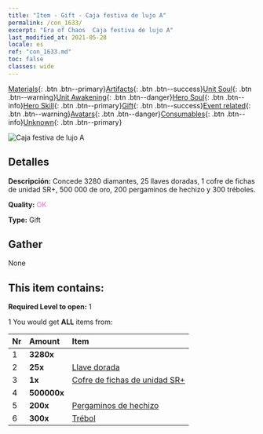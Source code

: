 ```yaml
---
title: "Item - Gift - Caja festiva de lujo A"
permalink: /con_1633/
excerpt: "Era of Chaos  Caja festiva de lujo A"
last_modified_at: 2021-05-28
locale: es
ref: "con_1633.md"
toc: false
classes: wide
---
```

 [Materials](/ItemsES/){: .btn .btn--primary}[Artifacts](/ItemsES/Artifacts/){: .btn .btn--success}[Unit Soul](/ItemsES/UnitSoul/){: .btn .btn--warning}[Unit Awakening](/ItemsES/UnitAwakening/){: .btn .btn--danger}[Hero Soul](/ItemsES/HeroSoul/){: .btn .btn--info}[Hero Skill](/ItemsES/HeroSkill/){: .btn .btn--primary}[Gift](/ItemsES/Gift/){: .btn .btn--success}[Event related](/ItemsES/Events/){: .btn .btn--warning}[Avatars](/ItemsES/Avatars/){: .btn .btn--danger}[Consumables](/ItemsES/Consumables/){: .btn .btn--info}[Unknown](/ItemsES/Unknown/){: .btn .btn--primary}

 ![Caja festiva de lujo A](/images/t/i_907249.png)

## Detalles
 **Descripción:** Concede 3280 diamantes, 25 llaves doradas, 1 cofre de fichas de unidad SR+, 500 000 de oro, 200 pergaminos de hechizo y 300 tréboles.

 **Quality:** <span style="color: #DA70D6">OK</span>

 **Type:** Gift

## Gather

  None

## This item contains:

 **Required Level to open:** 1

 1 You would get **ALL** items  from:

  | Nr | Amount |     Item    |
  |:---|:-------|:------------|
  | 1 |  **3280x** | <i class="fas fa-gem"/> |  | 
  | 2 |  **25x** | [Llave dorada](/ItemsES/con_783/) |  | 
  | 3 |  **1x** | [Cofre de fichas de unidad SR+](/ItemsES/con_1598/) |  | 
  | 4 |  **500000x** | <i class="fas fa-coins"/> |  | 
  | 5 |  **200x** | [Pergaminos de hechizo](/ItemsES/con_694/) |  | 
  | 6 |  **300x** | [Trébol](/ItemsES/con_537/) |  | 
